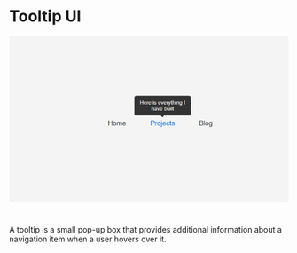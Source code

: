 # Tooltip UI

![Tooltip UI](tooltip-ui.png)

#
A tooltip is a small pop-up box that provides additional information about a navigation item when a user hovers over it. 
